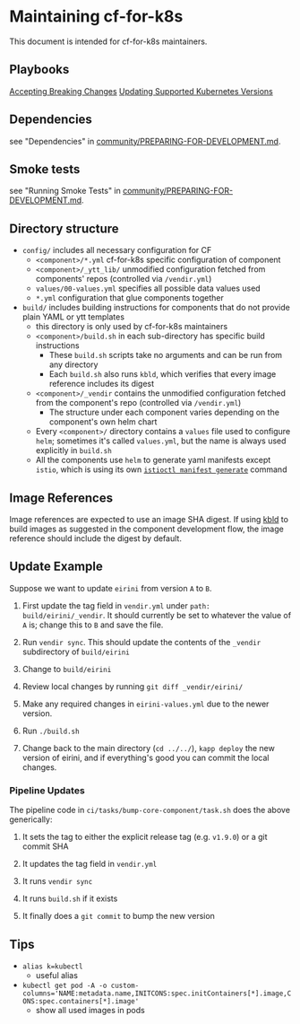 # Maintaining cf-for-k8s

This document is intended for cf-for-k8s maintainers.

## Playbooks

[Accepting Breaking Changes](playbook-accepting-breaking-changes.md)
[Updating Supported Kubernetes Versions](playbook-updating-supported-kubernetes-version.md)


## Dependencies

see "Dependencies" in [community/PREPARING-FOR-DEVELOPMENT.md](/community/PREPARING-FOR-DEVELOPMENT.md#dependencies).

## Smoke tests

see "Running Smoke Tests" in [community/PREPARING-FOR-DEVELOPMENT.md](/community/PREPARING-FOR-DEVELOPMENT.md#running-smoke-tests).

## Directory structure

- `config/` includes all necessary configuration for CF
  - `<component>/*.yml` cf-for-k8s specific configuration of component
  - `<component>/_ytt_lib/` unmodified configuration fetched from components' repos (controlled via `/vendir.yml`)
  - `values/00-values.yml` specifies all possible data values used
  - `*.yml` configuration that glue components together
- `build/` includes building instructions for components that do not provide plain YAML or ytt templates
  - this directory is only used by cf-for-k8s maintainers
  - `<component>/build.sh` in each sub-directory has specific build instructions
    - These `build.sh` scripts take no arguments and can be run from any directory
    - Each `build.sh` also runs `kbld`, which verifies that every image reference includes its digest
  - `<component>/_vendir` contains the unmodified configuration fetched from the component's repo (controlled via `/vendir.yml`)
    - The structure under each component varies depending on the component's own helm chart
  - Every `<component>/` directory contains a `values` file used to configure `helm`; sometimes it's called `values.yml`, but the name is always used explicitly in `build.sh`
  - All the components use `helm` to generate yaml manifests except `istio`, which is using its own [`istioctl manifest generate`](https://istio.io/v1.7/docs/reference/commands/istioctl/#istioctl-manifest-generate) command

## Image References

Image references are expected to use an image SHA digest. If using [kbld](https://get-kbld.io/) to build images as suggested in the component development flow, the image reference should include the digest by default.

## Update Example

Suppose we want to update `eirini` from version `A` to `B`.

1. First update the tag field in `vendir.yml` under `path: build/eirini/_vendir`.  It should currently be set to whatever the value of `A` is; change this to `B` and save the file.

1. Run `vendir sync`. This should update the contents of the `_vendir` subdirectory of `build/eirini`

1. Change to `build/eirini`

1. Review local changes by running `git diff _vendir/eirini/`

1. Make any required changes in `eirini-values.yml` due to the newer version.

1. Run `./build.sh`

1. Change back to the main directory (`cd ../../`), `kapp deploy` the new version of eirini, and if everything's good you can commit the local changes.

### Pipeline Updates

The pipeline code in `ci/tasks/bump-core-component/task.sh` does the above generically:

1. It sets the tag to either the explicit release tag (e.g. `v1.9.0`) or a git commit SHA

1. It updates the tag field in `vendir.yml`

1. It runs `vendir sync`

1. It runs `build.sh` if it exists

1. It finally does a `git commit` to bump the new version

## Tips

- `alias k=kubectl`
  - useful alias
- `kubectl get pod -A -o custom-columns='NAME:metadata.name,INITCONS:spec.initContainers[*].image,CONS:spec.containers[*].image'`
  - show all used images in pods
